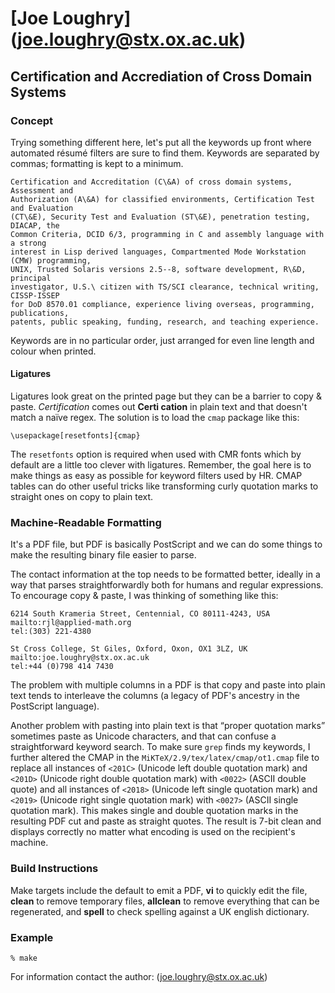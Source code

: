 [Joe Loughry] (joe.loughry@stx.ox.ac.uk)
============

Certification and Accrediation of Cross Domain Systems
------------------------------------------------------

### Concept
Trying something different here, let's put all the keywords up front where automated résumé filters
are sure to find them.  Keywords are separated by commas; formatting is kept to a minimum.

	Certification and Accreditation (C\&A) of cross domain systems, Assessment and
	Authorization (A\&A) for classified environments, Certification Test and Evaluation
	(CT\&E), Security Test and Evaluation (ST\&E), penetration testing, DIACAP, the
	Common Criteria, DCID 6/3, programming in C and assembly language with a strong
	interest in Lisp derived languages, Compartmented Mode Workstation (CMW) programming,
	UNIX, Trusted Solaris versions 2.5--8, software development, R\&D, principal
	investigator, U.S.\ citizen with TS/SCI clearance, technical writing, CISSP-ISSEP
	for DoD 8570.01 compliance, experience living overseas, programming, publications,
	patents, public speaking, funding, research, and teaching experience.

Keywords are in no particular order, just arranged for even line length and colour when printed.

#### Ligatures
Ligatures look great on the printed page but they can be a barrier to copy & paste.  *Certification*
comes out **Certi cation** in plain text and that doesn't match a naïve regex.  The solution is to
load the `cmap` package like this:

    \usepackage[resetfonts]{cmap}

The `resetfonts` option is required when used with CMR fonts which by default are a little too
clever with ligatures.  Remember, the goal here is to make things as easy as possible for keyword
filters used by HR.  CMAP tables can do other useful tricks like transforming curly quotation marks
to straight ones on copy to plain text.

### Machine-Readable Formatting
It's a PDF file, but PDF is basically PostScript and we can do some things to make the resulting
binary file easier to parse.

The contact information at the top needs to be formatted better, ideally in a way that parses
straightforwardly both for humans and regular expressions.  To encourage copy & paste, I was thinking
of something like this:

    6214 South Krameria Street, Centennial, CO 80111-4243, USA
    mailto:rjl@applied-math.org
    tel:(303) 221-4380
    
    St Cross College, St Giles, Oxford, Oxon, OX1 3LZ, UK
    mailto:joe.loughry@stx.ox.ac.uk
    tel:+44 (0)798 414 7430

The problem with multiple columns in a PDF is that copy and paste into plain text tends to
interleave the columns (a legacy of PDF's ancestry in the PostScript language).

Another problem with pasting into plain text is that &#8220;proper quotation marks&#8221;
sometimes paste as Unicode characters, and that can confuse a straightforward keyword search.
To make sure `grep` finds my keywords, I further altered the CMAP in
the `MiKTeX/2.9/tex/latex/cmap/ot1.cmap` file to replace all instances of `<201C>` (Unicode
left double quotation mark) and `<201D>` (Unicode right double quotation mark) with `<0022>`
(ASCII double quote) and all instances of `<2018>` (Unicode left single quotation mark) and
`<2019>` (Unicode right single quotation mark) with `<0027>` (ASCII single quotation mark).
This makes single and double quotation marks in the resulting PDF cut and paste as straight
quotes.  The result is 7-bit clean and displays correctly no matter what encoding is used
on the recipient's machine.

### Build Instructions
Make targets include the default to emit a PDF, **vi** to quickly edit the file, **clean** to remove
temporary files, **allclean** to remove everything that can be regenerated, and **spell** to check
spelling against a UK english dictionary.

### Example
    % make

For information contact the author: (joe.loughry@stx.ox.ac.uk)
